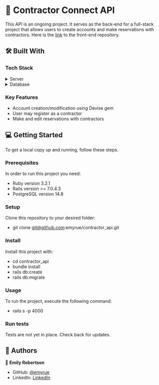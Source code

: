 <!-- PROJECT DESCRIPTION -->

# 📖 Contractor Connect API

This API is an ongoing project. It serves as the back-end for a full-stack project that allows users to create accounts and make reservations with contractors. Here is the <a href="https://github.com/emyrue/contractor-front-end">link</a> to the front-end repository.

## 🛠 Built With

### Tech Stack

<details>
  <summary>Server</summary>
  <ul>
    <li><a href="https://rubyonrails.org/">Ruby on Rails</a></li>
  </ul>
</details>

<details>
<summary>Database</summary>
  <ul>
    <li><a href="https://www.postgresql.org/">PostgreSQL</a></li>
  </ul>
</details>

<!-- Features -->

### Key Features <a name="key-features"></a>

- Account creation/modification using Devise gem
- User may register as a contractor
- Make and edit reservations with contractors

<!-- GETTING STARTED -->

## 💻 Getting Started <a name="getting-started"></a>

To get a local copy up and running, follow these steps.

### Prerequisites

In order to run this project you need:

- Ruby version 3.2.1
- Rails version >= 7.0.4.3
- PostgreSQL version 14.8

### Setup

Clone this repository to your desired folder:

- git clone git@github.com:emyrue/contractor_api.git

### Install

Install this project with:

- cd contractor_api
- bundle install
- rails db:create
- rails db:migrate

### Usage

To run the project, execute the following command:

- rails s -p 4000

### Run tests

Tests are not yet in place. Check back for updates.

<!-- AUTHORS -->

## 👥 Authors <a name="authors"></a>

👤 **Emily Robertson**

- GitHub: [@emyrue](https://github.com/emyrue)
- LinkedIn: [LinkedIn](https://www.linkedin.com/in/emilyruthrobertson/)
